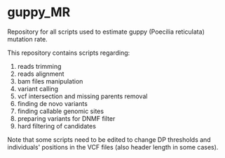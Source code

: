 # guppy_MR
Repository for all scripts used to estimate guppy (Poecilia reticulata) mutation rate.

This repository contains scripts regarding:
1) reads trimming
2) reads alignment
3) bam files manipulation
4) variant calling
5) vcf intersection and missing parents removal
6) finding de novo variants
7) finding callable genomic sites
8) preparing variants for DNMF filter
9) hard filtering of candidates

Note that some scripts need to be edited to change DP thresholds and individuals' positions in the VCF files (also header length in some cases).
